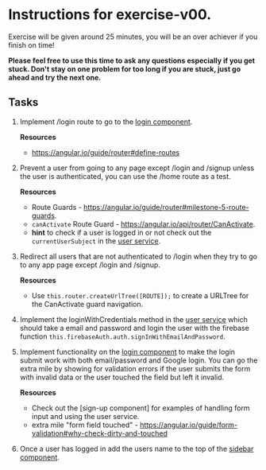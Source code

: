 # Instructions for exercise-v00.

Exercise will be given around 25 minutes, you will be an over achiever if you finish on time!

**Please feel free to use this time to ask any questions especially if you get stuck. Don't stay on one problem for too long if you
are stuck, just go ahead and try the next one.**

## Tasks
1. Implement /login route to go to the [login component](./exercise-v00-begin/src/app/pages/login/login.component.ts).

    **Resources**
    * https://angular.io/guide/router#define-routes
    
2. Prevent a user from going to any page except /login and /signup unless the user is authenticated, you can use the /home route as a test.
  
    **Resources**
    * Route Guards - https://angular.io/guide/router#milestone-5-route-guards.
    * `canActivate` Route Guard - https://angular.io/api/router/CanActivate.
    * **hint** to check if a user is logged in or not check out the `currentUserSubject` in the [user service](./exercise-v00-begin/src/app/services/user.service.ts).

3. Redirect all users that are not authenticated to /login when they try to go to any app page except /login and /signup.

    **Resources**
    * Use `this.router.createUrlTree([ROUTE]);` to create a URLTree for the CanActivate guard navigation.

4. Implement the loginWithCredentials method in the [user service](./exercise-v00-begin/src/app/services/user.service.ts) which 
should take a email and password and login the user with the firebase function `this.firebaseAuth.auth.signInWithEmailAndPassword`.

5. Implement functionality on the [login component](./exercise-v00-begin/src/app/pages/login/login.component.ts) to make the
login submit work with both email/password and Google login. You can go the extra mile by showing for validation errors if the
user submits the form with invalid data or the user touched the field but left it invalid.

    **Resources**
    * Check out the [sign-up component] for examples of handling form input and using the user service.
    * extra mile "form field touched" - https://angular.io/guide/form-validation#why-check-dirty-and-touched

6. Once a user has logged in add the users name to the top of the [sidebar component](./exercise-v00-begin/src/app/components/sidebar/sidebar.component.ts).    
